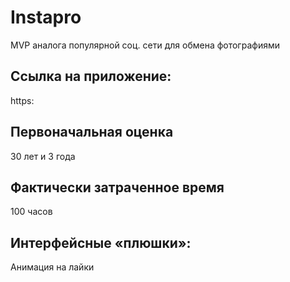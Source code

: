 # Instapro

MVP аналога популярной соц. сети для обмена фотографиями

## Ссылка на приложение:

https:

## Первоначальная оценка

30 лет и 3 года

## Фактически затраченное время

100 часов

## Интерфейсные «плюшки»:
Анимация на лайки
